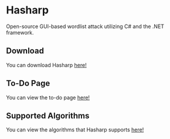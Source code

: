 # Hasharp

Open-source GUI-based wordlist attack utilizing C# and the .NET framework.

## Download

You can download Hasharp [here!](https://github.com/pra1ries/hasharp/releases/latest)

## To-Do Page

You can view the to-do page [here!](todo)

## Supported Algorithms

You can view the algorithms that Hasharp supports [here!](supportedalgorithms)
